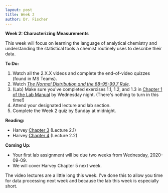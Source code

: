 ```yaml
---
layout: post
title: Week 2
author: Dr. Fischer
---
```


**Week 2: Characterizing Measurements**

This week will focus on learning the language of analytical chemistry and understanding the statistical tools a chemist routinely uses to describe their data.

**To Do:**

1. Watch all the 2.X.X videos and complete the end-of-video quizzes (found in MS Teams).
1. Watch [*The Normal Distribution and the 68-95-99.7 Rule*](https://youtu.be/mtbJbDwqWLE).
1. (Lab) Make sure you've completed exercises 1.1, 1.2, and 1.3 in [Chapter 1 of the Lab Manual]({{site.url}}/chem370/lab-manual/getting-started-in-r.html) by Wednesday night.  (There's nothing to turn in this time!)
1. Attend your designated lecture and lab section.
1. Complete the Week 2 quiz by Sunday at midnight.

**Reading:**

- Harvey [Chapter 3](https://chem.libretexts.org/Bookshelves/Analytical_Chemistry/Book%3A_Analytical_Chemistry_2.1_(Harvey)/03%3A__The_Vocabulary_of_Analytical_Chemistry) (Lecture 2.1)
- Harvey [Chapter 4](https://chem.libretexts.org/Bookshelves/Analytical_Chemistry/Book%3A_Analytical_Chemistry_2.1_(Harvey)/04%3A_Evaluating_Analytical_Data) (Lecture 2.2)

**Coming Up:**

- Your first lab assignment will be due two weeks from Wednesday, 2020-09-09.
- We will cover Harvey Chapter 5 next week.

The video lectures are a little long this week.  I've done this to allow you time for data processing next week and because the lab this week is especially short.
